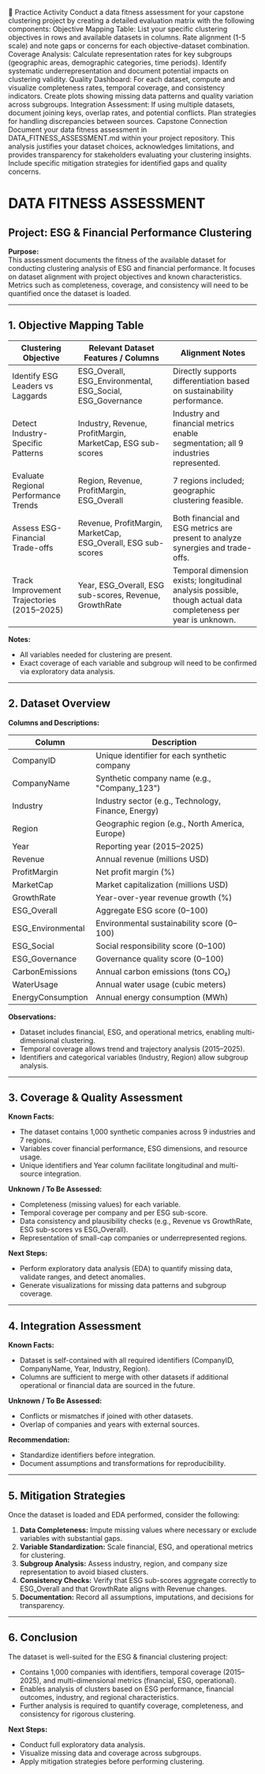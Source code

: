 🚀 Practice Activity
Conduct a data fitness assessment for your capstone clustering project by creating a detailed evaluation matrix with the following components:
Objective Mapping Table: List your specific clustering objectives in rows and available datasets in columns. Rate alignment (1-5 scale) and note gaps or concerns for each objective-dataset combination.
Coverage Analysis: Calculate representation rates for key subgroups (geographic areas, demographic categories, time periods). Identify systematic underrepresentation and document potential impacts on clustering validity.
Quality Dashboard: For each dataset, compute and visualize completeness rates, temporal coverage, and consistency indicators. Create plots showing missing data patterns and quality variation across subgroups.
Integration Assessment: If using multiple datasets, document joining keys, overlap rates, and potential conflicts. Plan strategies for handling discrepancies between sources.
Capstone Connection
Document your data fitness assessment in DATA_FITNESS_ASSESSMENT.md within your project repository. This analysis justifies your dataset choices, acknowledges limitations, and provides transparency for stakeholders evaluating your clustering insights. Include specific mitigation strategies for identified gaps and quality concerns.


# DATA FITNESS ASSESSMENT

## Project: ESG & Financial Performance Clustering

**Purpose:**  
This assessment documents the fitness of the available dataset for conducting clustering analysis of ESG and financial performance. It focuses on dataset alignment with project objectives and known characteristics. Metrics such as completeness, coverage, and consistency will need to be quantified once the dataset is loaded.

---

## 1. Objective Mapping Table

| **Clustering Objective** | **Relevant Dataset Features / Columns** | **Alignment Notes** |
|---------------------------|----------------------------------------|-------------------|
| Identify ESG Leaders vs Laggards | ESG_Overall, ESG_Environmental, ESG_Social, ESG_Governance | Directly supports differentiation based on sustainability performance. |
| Detect Industry-Specific Patterns | Industry, Revenue, ProfitMargin, MarketCap, ESG sub-scores | Industry and financial metrics enable segmentation; all 9 industries represented. |
| Evaluate Regional Performance Trends | Region, Revenue, ProfitMargin, ESG_Overall | 7 regions included; geographic clustering feasible. |
| Assess ESG-Financial Trade-offs | Revenue, ProfitMargin, MarketCap, ESG_Overall, ESG sub-scores | Both financial and ESG metrics are present to analyze synergies and trade-offs. |
| Track Improvement Trajectories (2015–2025) | Year, ESG_Overall, ESG sub-scores, Revenue, GrowthRate | Temporal dimension exists; longitudinal analysis possible, though actual data completeness per year is unknown. |

**Notes:**  
- All variables needed for clustering are present.  
- Exact coverage of each variable and subgroup will need to be confirmed via exploratory data analysis.

---

## 2. Dataset Overview

**Columns and Descriptions:**  

| Column | Description |
|--------|-------------|
| CompanyID | Unique identifier for each synthetic company |
| CompanyName | Synthetic company name (e.g., "Company_123") |
| Industry | Industry sector (e.g., Technology, Finance, Energy) |
| Region | Geographic region (e.g., North America, Europe) |
| Year | Reporting year (2015–2025) |
| Revenue | Annual revenue (millions USD) |
| ProfitMargin | Net profit margin (%) |
| MarketCap | Market capitalization (millions USD) |
| GrowthRate | Year-over-year revenue growth (%) |
| ESG_Overall | Aggregate ESG score (0–100) |
| ESG_Environmental | Environmental sustainability score (0–100) |
| ESG_Social | Social responsibility score (0–100) |
| ESG_Governance | Governance quality score (0–100) |
| CarbonEmissions | Annual carbon emissions (tons CO₂) |
| WaterUsage | Annual water usage (cubic meters) |
| EnergyConsumption | Annual energy consumption (MWh) |

**Observations:**  
- Dataset includes financial, ESG, and operational metrics, enabling multi-dimensional clustering.  
- Temporal coverage allows trend and trajectory analysis (2015–2025).  
- Identifiers and categorical variables (Industry, Region) allow subgroup analysis.

---

## 3. Coverage & Quality Assessment

**Known Facts:**  
- The dataset contains 1,000 synthetic companies across 9 industries and 7 regions.  
- Variables cover financial performance, ESG dimensions, and resource usage.  
- Unique identifiers and Year column facilitate longitudinal and multi-source integration.

**Unknown / To Be Assessed:**  
- Completeness (missing values) for each variable.  
- Temporal coverage per company and per ESG sub-score.  
- Data consistency and plausibility checks (e.g., Revenue vs GrowthRate, ESG sub-scores vs ESG_Overall).  
- Representation of small-cap companies or underrepresented regions.

**Next Steps:**  
- Perform exploratory data analysis (EDA) to quantify missing data, validate ranges, and detect anomalies.  
- Generate visualizations for missing data patterns and subgroup coverage.

---

## 4. Integration Assessment

**Known Facts:**  
- Dataset is self-contained with all required identifiers (CompanyID, CompanyName, Year, Industry, Region).  
- Columns are sufficient to merge with other datasets if additional operational or financial data are sourced in the future.

**Unknown / To Be Assessed:**  
- Conflicts or mismatches if joined with other datasets.  
- Overlap of companies and years with external sources.

**Recommendation:**  
- Standardize identifiers before integration.  
- Document assumptions and transformations for reproducibility.

---

## 5. Mitigation Strategies

Once the dataset is loaded and EDA performed, consider the following:  

1. **Data Completeness:** Impute missing values where necessary or exclude variables with substantial gaps.  
2. **Variable Standardization:** Scale financial, ESG, and operational metrics for clustering.  
3. **Subgroup Analysis:** Assess industry, region, and company size representation to avoid biased clusters.  
4. **Consistency Checks:** Verify that ESG sub-scores aggregate correctly to ESG_Overall and that GrowthRate aligns with Revenue changes.  
5. **Documentation:** Record all assumptions, imputations, and decisions for transparency.

---

## 6. Conclusion

The dataset is well-suited for the ESG & financial clustering project:

- Contains 1,000 companies with identifiers, temporal coverage (2015–2025), and multi-dimensional metrics (financial, ESG, operational).  
- Enables analysis of clusters based on ESG performance, financial outcomes, industry, and regional characteristics.  
- Further analysis is required to quantify coverage, completeness, and consistency for rigorous clustering.  

**Next Steps:**  
- Conduct full exploratory data analysis.  
- Visualize missing data and coverage across subgroups.  
- Apply mitigation strategies before performing clustering.
